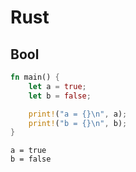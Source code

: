 # Rust

## Bool

```rust
fn main() {
    let a = true;
    let b = false;

    print!("a = {}\n", a);
    print!("b = {}\n", b);
}
```

```
a = true
b = false
```